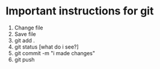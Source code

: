 # Important instructions for git


1. Change file
1. Save file
1. git add .
1. git status [what do i see?]
1. git commit -m "i made changes"
1. git push